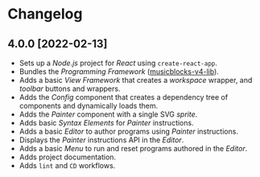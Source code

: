 # Changelog

## 4.0.0 [2022-02-13]

- Sets up a _Node.js_ project for _React_ using `create-react-app`.
- Bundles the _Programming Framework_ ([musicblocks-v4-lib](https://github.com/sugarlabs/musicblocks-v4-lib)).
- Adds a basic _View Framework_ that creates a _workspace_ wrapper, and _toolbar_ buttons and wrappers.
- Adds the _Config_ component that creates a dependency tree of components and dynamically loads them.
- Adds the _Painter_ component with a single SVG _sprite_.
- Adds basic _Syntax Elements_ for _Painter_ instructions.
- Adds a basic _Editor_ to author programs using _Painter_ instructions.
- Displays the _Painter_ instructions API in the _Editor_.
- Adds a basic _Menu_ to run and reset programs authored in the _Editor_.
- Adds project documentation.
- Adds `lint` and `CD` workflows.
